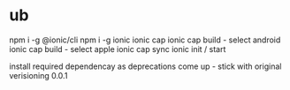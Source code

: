 # ub
npm i -g @ionic/cli
npm i -g
ionic 
ionic cap
ionic cap build - select android
ionic cap build - select apple
ionic cap sync 
ionic init / start

install required dependencay as deprecations come up - stick with original verisioning 0.0.1
